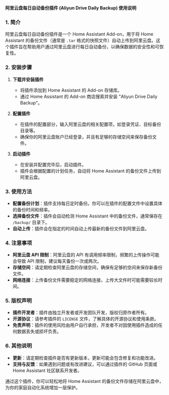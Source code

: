 **阿里云盘每日自动备份插件 (Aliyun Drive Daily Backup) 使用说明**

### 1. 简介
阿里云盘每日自动备份插件是一个 Home Assistant Add-on，用于将 Home Assistant 的备份文件（通常是 `.tar` 格式的快照文件）自动上传到阿里云盘。这个插件旨在帮助用户通过阿里云盘进行每日自动备份，以确保数据的安全性和可恢复性。

### 2. 安装步骤
1. **下载并安装插件**
   - 将插件添加到 Home Assistant 的 Add-on 存储库。
   - 通过 Home Assistant 的 Add-on 商店搜索并安装 "Aliyun Drive Daily Backup"。

2. **配置插件**
   - 在插件的配置部分，输入阿里云盘的相关配置项，如登录凭证、目标备份目录等。
   - 确保你的阿里云盘账户已经登录，并且有足够的存储空间来保存备份文件。

3. **启动插件**
   - 在安装并配置完毕后，启动插件。
   - 插件会根据配置的计划任务，自动将 Home Assistant 的备份文件上传到阿里云盘。

### 3. 使用方法
- **配置备份计划**：插件支持每日定时备份。你可以在插件的配置文件中设置具体的备份时间和频率。
- **选择备份文件**：插件会自动检测 Home Assistant 中的备份文件，通常保存在 `/backup/` 目录下。
- **自动上传**：插件会在指定的时间自动上传最新的备份文件到阿里云盘。

### 4. 注意事项
- **阿里云盘 API 限制**：阿里云盘的 API 有调用频率限制，频繁的上传操作可能会导致 API 限制，建议每天备份一次或两次。
- **存储空间**：请定期检查阿里云盘的存储空间，确保有足够的空间来保存新备份文件。
- **网络连接**：上传备份文件需要稳定的网络连接，上传大文件时可能需要较长时间。

### 5. 版权声明
- **插件开发者**：插件由独立开发者或开发团队开发，版权归原作者所有。
- **开源协议**：请参考插件的 `LICENSE` 文件，了解具体的开源协议和使用条款。
- **免责声明**：插件的使用风险由用户自行承担，开发者不对因使用插件造成的任何数据丢失或损坏负责。

### 6. 其他说明
- **更新**：请定期检查插件是否有更新版本，更新可能会包含修复和功能改进。
- **支持与反馈**：如果遇到问题或有改进建议，可以通过插件的 GitHub 页面或 Home Assistant 社区联系开发者。

通过这个插件，你可以轻松地将 Home Assistant 的备份文件存储在阿里云盘中，为你的家庭自动化系统增加一层保护。
